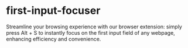# first-input-focuser
Streamline your browsing experience with our browser extension: simply press Alt + S to instantly focus on the first input field of any webpage, enhancing efficiency and convenience.
